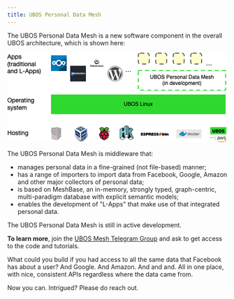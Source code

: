 ```yaml
---
title: UBOS Personal Data Mesh
---
```


The UBOS Personal Data Mesh is a new software component in the overall
UBOS architecture, which is shown here:

<p class="img"><img src="/images/architecture.png"></p>

The UBOS Personal Data Mesh is middleware that:

* manages personal data in a fine-grained (not file-based) manner;
* has a range of importers to import data from Facebook, Google, Amazon
  and other major collectors of personal data;
* is based on MeshBase, an in-memory, strongly typed,
  graph-centric, multi-paradigm database with explicit semantic models;
* enables the development of "L-Apps" that make use of that integrated
  personal data.

The UBOS Personal Data Mesh is still in active development.

**To learn more**,
join the [UBOS Mesh Telegram Group](https://t.me/+qOvJn8uyV4YzMGVh) and ask to
get access to the code and tutorials.

What could you build if you had access to all the same data that Facebook
has about a user? And Google. And Amazon. And and and. All in one place,
with nice, consistent APIs regardless where the data came from.

Now you can. Intrigued? Please do reach out.
